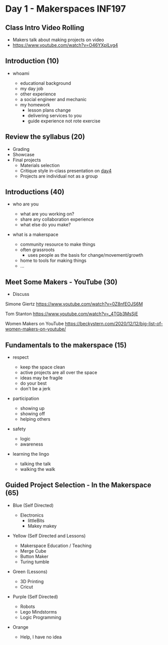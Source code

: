 # Day 1 - Makerspaces INF197

## Class Intro Video Rolling

* Makers talk about making projects on video
* https://www.youtube.com/watch?v=O46YXpILvg4

## Introduction (10)

* whoami 
    
    * educational background
    * my day job
    * other experience
    * a social engineer and mechanic
    * my homework
        * lesson plans change
        * delivering services to you
        * guide experience not rote exercise

## Review the syllabus (20)

* Grading
* Showcase
* Final projects
    * Materials selection
    * Critique style in-class presentation on [day4](./day4.md)
    * Projects are individual not as a group

## Introductions (40)

* who are you 

    * what are you working on?
    * share any collaboration experience
    * what else do you make?

* what is a makerspace

    * community resource to make things
    * often grassroots 
        * uses people as the basis for change/movement/growth
    * home to tools for making things
    * ...


## Meet Some Makers - YouTube (30)

* Discuss

Simone Giertz
https://www.youtube.com/watch?v=0Z8nfEOJS6M

Tom Stanton
https://www.youtube.com/watch?v=_4TGb3MsSjE

Women Makers on YouTube
https://beckystern.com/2020/12/12/big-list-of-women-makers-on-youtube/


## Fundamentals to the makerspace (15)

* respect 

    * keep the space clean
    * active projects are all over the space
    * ideas may be fragile
    * do your best
    * don't be a jerk

* participation

    * showing up
    * showing off
    * helping others

* safety

    * logic
    * awareness

* learning the lingo

    * talking the talk
    * walking the walk


## Guided Project Selection - In the Makerspace (65)

* Blue (Self Directed)
    * Electronics
        * littleBits
        * Makey makey

* Yellow (Self Directed and Lessons)
    * Makerspace Education / Teaching
    * Merge Cube
    * Button Maker
    * Turing tumble

* Green (Lessons)
    * 3D Printing
    * Cricut

* Purple (Self Directed)
    * Robots 
    * Lego Mindstorms
    * Logic Programming

* Orange
    * Help, I have no idea


